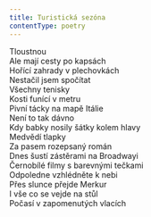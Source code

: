 ```yaml
---
title: Turistická sezóna
contentType: poetry
---
```


<section>

Tloustnou  
Ale mají cesty po kapsách  
Hořící zahrady v plechovkách  
Nestačil jsem spočítat  
Všechny tenisky  
Kosti funící v metru  
Pivní tácky na mapě Itálie  
Není to tak dávno  
Kdy babky nosily šátky kolem hlavy  
Medvědí tlapky  
Za pasem rozepsaný román  
Dnes šustí zástěrami na Broadwayi  
Černobílé filmy s barevnými tečkami  
Odpoledne vzhlédněte k nebi  
Přes slunce přejde Merkur  
I vše co se vejde na stůl  
Počasí v zapomenutých vlacích

</section>
